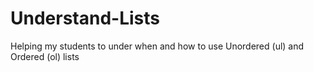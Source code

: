 # Understand-Lists
Helping my students to under when and how to use Unordered (ul) and Ordered (ol) lists
